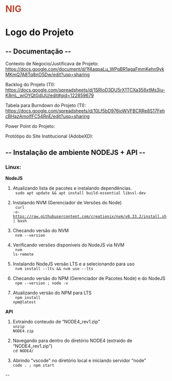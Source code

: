 <h1> <span style="color: #b74a33">NIG</span> </h1>

# Logo do Projeto

<h2> -- Documentação -- </h2>

Contexto de Negocio/Justificava de Projeto:
https://docs.google.com/document/d/1f4aqpaLu_WPqBR1agaFmmKehn9ykMKmQ7A8Tq8nO5Dw/edit?usp=sharing

Backlog do Projeto (TI): 
https://docs.google.com/spreadsheets/d/1SRIoD3DU5rX1TCXa356xtMs3ju-K8mL_wiOYQtGdIJU/edit#gid=122859679

Tabela para Burndown do Projeto (TI):
https://docs.google.com/spreadsheets/d/10Lf5bD976ioWVFBCRRe8S17FehcBHazAmolfFC54RnE/edit?usp=sharing

Power Point do Projeto:


Protótipo do Site Institucional (AdobeXD):


<h2> -- Instalação de ambiente NODEJS + API -- </h2>

<h3> Linux: </h3>

<b>NodeJS</b>
1) Atualizando lista de pacotes e instalando dependências.<br>
<code> sudo apt update && apt install build-essential libssl-dev </code>

2) Instalando NVM (Gerenciador de Versões do Node) <br>
<code> curl -o- https://raw.githubusercontent.com/creationix/nvm/v0.33.2/install.sh | bash </code>

3) Checando versão do NVM <br>
<code> nvm --version </code>

4) Verificando versões disponíveis do NodeJS via NVM <br>
<code> nvm ls-remote </code>

5) Instalando NodeJS versão LTS e a selecionando para uso <br>
<code> nvm install --lts && nvm use --lts </code>

6) Checando versão do NPM (Gerenciador de Pacotes Node) e do NodeJS <br>
<code> npm --version ; node -v </code>

7) Atualizando versão do NPM para LTS <br>
<code> npm install npm@latest </code>

<b>API</b>
1)  Extraindo conteudo de “NODE4_rev1.zip”<br>
<code>unzip NODE4.zip</code>

2) Navegando para dentro do diretório NODE4 (extraido de “NODE4_rev1.zip”)<br>
<code>cd NODE4/</code>

3) Abrindo "vscode" no diretório local e iniciando servidor “node”<br>
<code>code . ; npm start</code>

--


